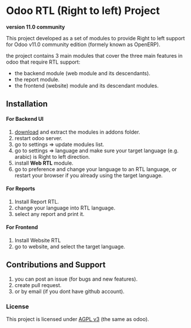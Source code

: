 # Odoo RTL (Right to left) Project

**version 11.0 community**

This project developed as a set of modules to provide Right to left support for Odoo v11.0 community edition (formely known as OpenERP).

the project contains 3 main modules that cover the three main features in odoo that require RTL support:

* the backend module (web module and its descendants).
* the report module.
* the frontend (website) module and its descendant modules.

## Installation

#### For Backend UI
1. [download](https://github.com/barsi/odoo-rtl/archive/11.0.zip) and extract the modules in addons folder.
2. restart odoo server.
3. go to settings => update modules list.
4. go to settings => language and make sure your target language (e.g. arabic) is Right to left direction.
5. install **Web RTL** module.
6. go to preference and change your language to an RTL language, or restart your browser if you already using the target language.

#### For Reports
1. Install Report RTL.
2. change your language into RTL language.
3. select any report and print it.

#### For Frontend
1. Install Website RTL
2. go to website, and select the target language.


## Contributions and Support
1. you can post an issue (for bugs and new features).
2. create pull request.
3. or by email (if you dont have github account).


### License
This project is licensed under [AGPL v3](http://www.gnu.org/licenses/agpl-3.0.html) (the same as odoo).


